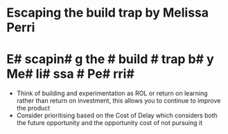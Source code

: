# Escaping the build trap by Melissa Perri

# E# scapin# g the # build # trap b# y Me# li# ssa # Pe# rri#  
* Think of building and experimentation as ROL or return on learning rather than return on investment, this allows you to continue to improve the product
* Consider prioritising based on the Cost of Delay which considers both the future opportunity and the opportunity cost of not pursuing it

